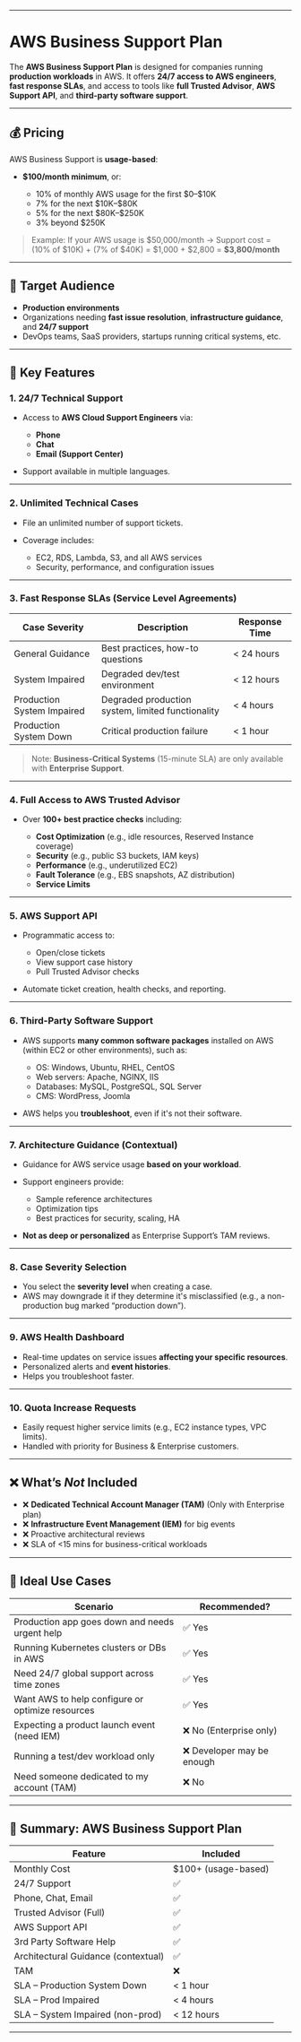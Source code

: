 __________________________________________________________________________________________________________________________
#                                          AWS Business Support Plan

The **AWS Business Support Plan** is designed for companies running **production workloads** in AWS. It offers **24/7 access to AWS engineers**, **fast response SLAs**, and access to tools like **full Trusted Advisor**, **AWS Support API**, and **third-party software support**.

---

## 💰 Pricing

AWS Business Support is **usage-based**:

* **\$100/month minimum**, or:

  * 10% of monthly AWS usage for the first \$0–\$10K
  * 7% for the next \$10K–\$80K
  * 5% for the next \$80K–\$250K
  * 3% beyond \$250K

> Example: If your AWS usage is \$50,000/month → Support cost =
> (10% of \$10K) + (7% of \$40K) = \$1,000 + \$2,800 = **\$3,800/month**

---

## 🎯 Target Audience

* **Production environments**
* Organizations needing **fast issue resolution**, **infrastructure guidance**, and **24/7 support**
* DevOps teams, SaaS providers, startups running critical systems, etc.

---

## 🧩 Key Features

### 1. **24/7 Technical Support**

* Access to **AWS Cloud Support Engineers** via:

  * **Phone**
  * **Chat**
  * **Email (Support Center)**
* Support available in multiple languages.

---

### 2. **Unlimited Technical Cases**

* File an unlimited number of support tickets.
* Coverage includes:

  * EC2, RDS, Lambda, S3, and all AWS services
  * Security, performance, and configuration issues

---

### 3. **Fast Response SLAs (Service Level Agreements)**

| Case Severity              | Description                                       | Response Time |
| -------------------------- | ------------------------------------------------- | ------------- |
| General Guidance           | Best practices, how-to questions                  | < 24 hours    |
| System Impaired            | Degraded dev/test environment                     | < 12 hours    |
| Production System Impaired | Degraded production system, limited functionality | < 4 hours     |
| Production System Down     | Critical production failure                       | < 1 hour      |

> Note: **Business-Critical Systems** (15-minute SLA) are only available with **Enterprise Support**.

---

### 4. **Full Access to AWS Trusted Advisor**

* Over **100+ best practice checks** including:

  * **Cost Optimization** (e.g., idle resources, Reserved Instance coverage)
  * **Security** (e.g., public S3 buckets, IAM keys)
  * **Performance** (e.g., underutilized EC2)
  * **Fault Tolerance** (e.g., EBS snapshots, AZ distribution)
  * **Service Limits**

---

### 5. **AWS Support API**

* Programmatic access to:

  * Open/close tickets
  * View support case history
  * Pull Trusted Advisor checks
* Automate ticket creation, health checks, and reporting.

---

### 6. **Third-Party Software Support**

* AWS supports **many common software packages** installed on AWS (within EC2 or other environments), such as:

  * OS: Windows, Ubuntu, RHEL, CentOS
  * Web servers: Apache, NGINX, IIS
  * Databases: MySQL, PostgreSQL, SQL Server
  * CMS: WordPress, Joomla
* AWS helps you **troubleshoot**, even if it's not their software.

---

### 7. **Architecture Guidance (Contextual)**

* Guidance for AWS service usage **based on your workload**.
* Support engineers provide:

  * Sample reference architectures
  * Optimization tips
  * Best practices for security, scaling, HA
* **Not as deep or personalized** as Enterprise Support’s TAM reviews.

---

### 8. **Case Severity Selection**

* You select the **severity level** when creating a case.
* AWS may downgrade it if they determine it's misclassified (e.g., a non-production bug marked “production down”).

---

### 9. **AWS Health Dashboard**

* Real-time updates on service issues **affecting your specific resources**.
* Personalized alerts and **event histories**.
* Helps you troubleshoot faster.

---

### 10. **Quota Increase Requests**

* Easily request higher service limits (e.g., EC2 instance types, VPC limits).
* Handled with priority for Business & Enterprise customers.

---

## ❌ What’s *Not* Included

* ❌ **Dedicated Technical Account Manager (TAM)**
  (Only with Enterprise plan)
* ❌ **Infrastructure Event Management (IEM)** for big events
* ❌ Proactive architectural reviews
* ❌ SLA of <15 mins for business-critical workloads

---

## 📌 Ideal Use Cases

| Scenario                                         | Recommended?              |
| ------------------------------------------------ | ------------------------- |
| Production app goes down and needs urgent help   | ✅ Yes                     |
| Running Kubernetes clusters or DBs in AWS        | ✅ Yes                     |
| Need 24/7 global support across time zones       | ✅ Yes                     |
| Want AWS to help configure or optimize resources | ✅ Yes                     |
| Expecting a product launch event (need IEM)      | ❌ No (Enterprise only)    |
| Running a test/dev workload only                 | ❌ Developer may be enough |
| Need someone dedicated to my account (TAM)       | ❌ No                      |

---

## 🧠 Summary: AWS Business Support Plan

| Feature                             | Included             |
| ----------------------------------- | -------------------- |
| Monthly Cost                        | \$100+ (usage-based) |
| 24/7 Support                        | ✅                    |
| Phone, Chat, Email                  | ✅                    |
| Trusted Advisor (Full)              | ✅                    |
| AWS Support API                     | ✅                    |
| 3rd Party Software Help             | ✅                    |
| Architectural Guidance (contextual) | ✅                    |
| TAM                                 | ❌                    |
| SLA – Production System Down        | < 1 hour             |
| SLA – Prod Impaired                 | < 4 hours            |
| SLA – System Impaired (non-prod)    | < 12 hours           |

---
